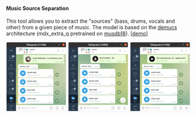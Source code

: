 #### Music Source Separation

This tool allows you to extract the "sources" (bass, drums, vocals and other) from a given piece of music. The model is based on the [demucs](https://github.com/facebookresearch/demucs) architecture (mdx_extra_q pretrained on [musdb18](https://sigsep.github.io/datasets/musdb.html)). [[demo](https://t.me/vaaliferov_unmix_bot)]

![Alt Text](pics/tg.png)